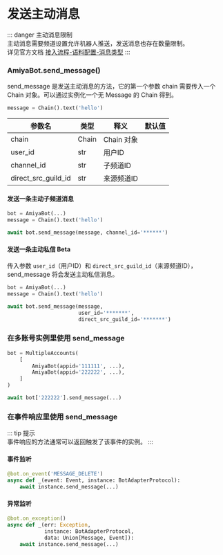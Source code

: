 # 发送主动消息

::: danger 主动消息限制<br>
主动消息需要频道设置允许机器人推送，发送消息也存在数量限制。<br>
详见官方文档 [接入流程-语料配置-消息类型](https://bot.q.qq.com/wiki/#_9-%E5%8F%91%E5%B8%83%E8%AE%BE%E7%BD%AE)
:::

### AmiyaBot.send_message()

send_message 是发送主动消息的方法，它的第一个参数 chain 需要传入一个 Chain 对象。可以通过实例化一个无 Message 的 Chain 得到。

```python
message = Chain().text('hello')
```

| 参数名                 | 类型    | 释义       | 默认值 |
|---------------------|-------|----------|-----|
| chain               | Chain | Chain 对象 |     |
| user_id             | str   | 用户ID     |     |
| channel_id          | str   | 子频道ID    |     |
| direct_src_guild_id | str   | 来源频道ID   |     |

#### 发送一条主动子频道消息

```python
bot = AmiyaBot(...)
message = Chain().text('hello')

await bot.send_message(message, channel_id='******')
```

#### 发送一条主动私信 <span class="err-tag">Beta</span>

传入参数 `user_id`（用户ID）和 `direct_src_guild_id`（来源频道ID），send_message 将会发送主动私信消息。

```python
bot = AmiyaBot(...)
message = Chain().text('hello')

await bot.send_message(message,
                       user_id='*******',
                       direct_src_guild_id='*******')
```

### 在多账号实例里使用 send_message

```python
bot = MultipleAccounts(
    [
        AmiyaBot(appid='111111', ...),
        AmiyaBot(appid='222222', ...),
    ]
)

await bot['222222'].send_message(...)
```

### 在事件响应里使用 send_message

::: tip 提示<br>
事件响应的方法通常可以返回触发了该事件的实例。
:::

#### 事件监听

```python
@bot.on_event('MESSAGE_DELETE')
async def _(event: Event, instance: BotAdapterProtocol):
    await instance.send_message(...)
```

#### 异常监听

```python
@bot.on_exception()
async def _(err: Exception,
            instance: BotAdapterProtocol,
            data: Union[Message, Event]):
    await instance.send_message(...)
```
